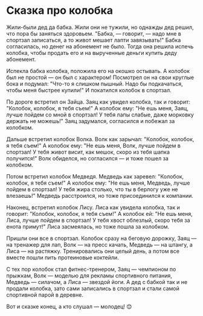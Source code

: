 # Сказка про колобка
Жили-были дед да бабка. Жили они не тужили, но однажды дед решил, что пора бы заняться здоровьем. "Бабка, — говорит, — надо мне в спортзал записаться, а то живот мешает лапти завязывать!" Бабка согласилась, но денег на абонемент не было. Тогда она решила испечь колобка, чтобы продать его и на вырученные деньги купить деду абонемент.

Испекла бабка колобка, положила его на окошко остывать. А колобок был не простой — он был с характером! Посмотрел он на свои круглые бока и подумал: "Что-то я слишком пышный. Надо бы подкачаться, чтобы меня быстрее купили!" И покатился колобок в спортзал.

По дороге встретил он Зайца. Заяц как увидел колобка, так и говорит: "Колобок, колобок, я тебя съем!" А колобок ему: "Не ешь меня, Заяц, лучше пойдем со мной в спортзал! У тебя лапы слабые, даже морковку держать не можешь!" Заяц задумался, согласился и побежал за колобком.

Дальше встретил колобок Волка. Волк как зарычал: "Колобок, колобок, я тебя съем!" А колобок ему: "Не ешь меня, Волк, лучше пойдем в спортзал! У тебя живот висит, как мешок, скоро из тебя шапка получится!" Волк обиделся, но согласился — и тоже пошел за колобком.

Потом встретил колобок Медведя. Медведь как заревел: "Колобок, колобок, я тебя съем!" А колобок ему: "Не ешь меня, Медведь, лучше пойдем в спортзал! У тебя жира столько, что ты в берлогу уже не влезаешь!" Медведь расстроился, но тоже присоединился к компании.

Наконец, встретил колобок Лису. Лиса как увидела колобка, так и говорит: "Колобок, колобок, я тебя съем!" А колобок ей: "Не ешь меня, Лиса, лучше пойдем в спортзал! У тебя хвост облезлый, скоро тебя за енота примут!" Лиса засмеялась, но тоже пошла за колобком.

Пришли они все в спортзал. Колобок сразу на беговую дорожку, Заяц — на тренажер для лап, Волк — на пресс качать, Медведь — на штангу, а Лиса — на растяжку. Тренировались они целый день, а потом все вместе пошли пить протеиновые коктейли.

С тех пор колобок стал фитнес-тренером, Заяц — чемпионом по прыжкам, Волк — моделью для рекламы спортивного питания, Медведь — силачом, а Лиса — звездой йоги. А дед с бабкой так и не продали колобка, зато сами записались в спортзал и стали самой спортивной парой в деревне.

Вот и сказке конец, а кто слушал — молодец! 😊